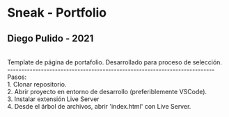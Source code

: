 # Sneak - Portfolio
## Diego Pulido - 2021
<br>
Template de página de portafolio. Desarrollado para proceso de selección.<br>
--------------------------------------------------------------------------<br>
Pasos:<br>
1. Clonar repositorio.<br>
2. Abrir proyecto en entorno de desarrollo (preferiblemente VSCode).<br>
3. Instalar extensión Live Server<br>
4. Desde el árbol de archivos, abrir 'index.html' con Live Server.<br>